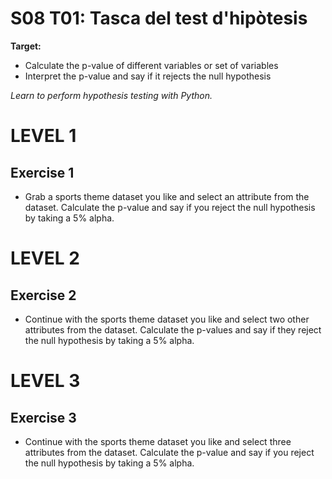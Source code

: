 # S08 T01: Tasca del test d'hipòtesis

**Target:**
 * Calculate the p-value of different variables or set of variables
 * Interpret the p-value and say if it rejects the null hypothesis

_Learn to perform hypothesis testing with Python._

# LEVEL 1

 ## Exercise 1
  - Grab a sports theme dataset you like and select an attribute from the dataset. Calculate the p-value and say if you reject the null hypothesis by taking a 5% alpha.

 # LEVEL 2
  
 ## Exercise 2
  - Continue with the sports theme dataset you like and select two other attributes from the dataset. Calculate the p-values and say if they reject the null hypothesis by taking a 5% alpha.

# LEVEL 3

 ## Exercise 3
  - Continue with the sports theme dataset you like and select three attributes from the dataset. Calculate the p-value and say if you reject the null hypothesis by taking a 5% alpha.
 
 
